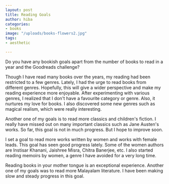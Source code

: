 ```yaml
---
layout: post
title: Reading Goals
author: hiba
categories:
- books
image: "/uploads/books-flowers2.jpg"
tags:
- aesthetic

---
```

Do you have any bookish goals apart from the number of books to read in a year and the Goodreads challenge?

Though I have read many books over the years, my reading had been restricted to a few genres. Lately, I had the urge to read books from different genres. Hopefully, this will give a wider perspective and make my reading experience more enjoyable. After experimenting with various genres, I realized that I don't have a favourite category or genre. Also, it nurtures my love for books. I also discovered some new genres such as magical realism, which were really interesting. 

Another one of my goals is to read more classics and children's fiction. I really have missed out on many important classics such as Jane Austen's works. So far, this goal is not in much progress. But I hope to improve soon.

I set a goal to read more works written by women and works with female leads. This goal has seen good progress lately. Some of the women authors are Instisar Khanani, Jaishree Misra, Chitra Banerjee, etc. I also started reading memoirs by women, a genre I have avoided for a very long time.

Reading books in your mother tongue is an exceptional experience. Another one of my goals was to read more Malayalam literature. I have been making slow and steady progress in this goal. 
